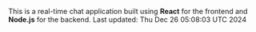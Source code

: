 This is a real-time chat application built using **React** for the frontend and **Node.js** for the backend.
Last updated: Thu Dec 26 05:08:03 UTC 2024
